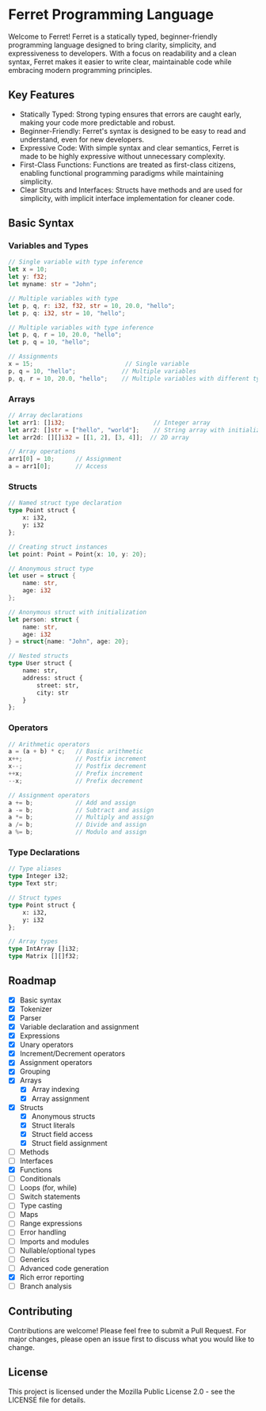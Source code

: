 # Ferret Programming Language
Welcome to Ferret! Ferret is a statically typed, beginner-friendly programming language designed to bring clarity, simplicity, and expressiveness to developers. With a focus on readability and a clean syntax, Ferret makes it easier to write clear, maintainable code while embracing modern programming principles.

## Key Features
- Statically Typed: Strong typing ensures that errors are caught early, making your code more predictable and robust.
- Beginner-Friendly: Ferret's syntax is designed to be easy to read and understand, even for new developers.
- Expressive Code: With simple syntax and clear semantics, Ferret is made to be highly expressive without unnecessary complexity.
- First-Class Functions: Functions are treated as first-class citizens, enabling functional programming paradigms while maintaining simplicity.
- Clear Structs and Interfaces: Structs have methods and are used for simplicity, with implicit interface implementation for cleaner code.

## Basic Syntax

### Variables and Types
```rs
// Single variable with type inference
let x = 10;
let y: f32;
let myname: str = "John";

// Multiple variables with type
let p, q, r: i32, f32, str = 10, 20.0, "hello";
let p, q: i32, str = 10, "hello";

// Multiple variables with type inference
let p, q, r = 10, 20.0, "hello";
let p, q = 10, "hello";

// Assignments
x = 15;                          // Single variable
p, q = 10, "hello";             // Multiple variables
p, q, r = 10, 20.0, "hello";    // Multiple variables with different types
```

### Arrays
```rs
// Array declarations
let arr1: []i32;                         // Integer array
let arr2: []str = ["hello", "world"];    // String array with initialization
let arr2d: [][]i32 = [[1, 2], [3, 4]];  // 2D array

// Array operations
arr1[0] = 10;      // Assignment
a = arr1[0];       // Access
```

### Structs
```rs
// Named struct type declaration
type Point struct {
    x: i32,
    y: i32
};

// Creating struct instances
let point: Point = Point{x: 10, y: 20};

// Anonymous struct type
let user = struct {
    name: str,
    age: i32
};

// Anonymous struct with initialization
let person: struct {
    name: str,
    age: i32
} = struct{name: "John", age: 20};

// Nested structs
type User struct {
    name: str,
    address: struct {
        street: str,
        city: str
    }
};
```

### Operators
```rs
// Arithmetic operators
a = (a + b) * c;   // Basic arithmetic
x++;               // Postfix increment
x--;               // Postfix decrement
++x;               // Prefix increment
--x;               // Prefix decrement

// Assignment operators
a += b;            // Add and assign
a -= b;            // Subtract and assign
a *= b;            // Multiply and assign
a /= b;            // Divide and assign
a %= b;            // Modulo and assign
```

### Type Declarations
```rs
// Type aliases
type Integer i32;
type Text str;

// Struct types
type Point struct {
    x: i32,
    y: i32
};

// Array types
type IntArray []i32;
type Matrix [][]f32;
```

## Roadmap
- [x] Basic syntax
- [x] Tokenizer
- [x] Parser
- [x] Variable declaration and assignment
- [x] Expressions
- [x] Unary operators
- [x] Increment/Decrement operators
- [x] Assignment operators
- [x] Grouping
- [x] Arrays
    - [x] Array indexing
    - [x] Array assignment
- [x] Structs
    - [x] Anonymous structs
    - [x] Struct literals
    - [x] Struct field access
    - [x] Struct field assignment
- [ ] Methods
- [ ] Interfaces
- [x] Functions
- [ ] Conditionals
- [ ] Loops (for, while)
- [ ] Switch statements
- [ ] Type casting
- [ ] Maps
- [ ] Range expressions
- [ ] Error handling
- [ ] Imports and modules
- [ ] Nullable/optional types
- [ ] Generics
- [ ] Advanced code generation
- [x] Rich error reporting
- [ ] Branch analysis

## Contributing
Contributions are welcome! Please feel free to submit a Pull Request. For major changes, please open an issue first to discuss what you would like to change.

## License
This project is licensed under the Mozilla Public License 2.0 - see the LICENSE file for details.
